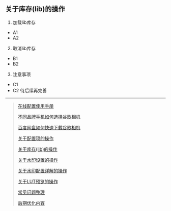 <!-- next:gcam005 --> 
<!-- pre:gcam003 --> 
<!-- title: 关于库存的操作--> 
<!-- date:2023-12-21 --> 

## 关于库存(lib)的操作

1. 加载lib库存
 - A1
 - A2
2. 取消lib库存
 - B1
 - B2
3. 注意事项
 - C1
 - C2
待后续再完善
----
> [在线配置使用手册](./details.html?md=gcam101) 
> 
> [不同品牌手机如何选择谷歌相机](./details.html?md=gcam001) 
> 
> [百度网盘如何快速下载谷歌相机](./details.html?md=gcam002) 
> 
> [关于配置项的操作](./details.html?md=gcam003) 
>
> [关于库存(lib)的操作](./details.html?md=gcam004) 
>
> [关于水印设置的操作](./details.html?md=gcam005) 
>
> [关于水印配置详解的操作](./details.html?md=gcam006) 
>
> [关于LUT预览的操作](./details.html?md=gcam007) 
>
> [常见问题整理](./details.html?md=gcam900) 
>
> [后期优化内容](./details.html?md=gcam800) 
>